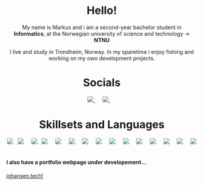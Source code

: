 <h1 align="center">Hello!</h1>
<p align='center'>
  My name is Markus and i am a second-year bachelor student in <b>Informatics</b>, at the Norwegian university of science and technology -> <b>NTNU</b>
</p>
<p align='center'>
  I live and study in Trondheim, Norway. In my sparetime i enjoy fishing and working on my own development projects.
</p>

<h1 align="center">Socials</h1>
<p align='center'>
  <a href="https://www.linkedin.com/in/markus-johansen-64625b208/">
     <img src="https://img.shields.io/badge/linkedin-%230077B5.svg?&style=for-the-badge&logo=linkedin&logoColor=white" />
  </a>&nbsp;&nbsp;&nbsp;&nbsp;
  <a href="mailto:markusarj@gmail.com">
    <img src="https://img.shields.io/badge/gmail-%23D14836.svg?&style=for-the-badge&logo=gmail&logoColor=white" />
  </a>&nbsp;&nbsp;&nbsp;&nbsp;
</p>

<h1 align="center">Skillsets and Languages</h1>
<p align="center">
  <img src="https://img.shields.io/badge/CSS3-1572B6?&style=for-the-badge&logo=css3&logoColor=white" />&nbsp;&nbsp;
  <img src="https://img.shields.io/badge/TypeScript-007ACC?style=for-the-badge&logo=typescript&logoColor=white" />&nbsp;&nbsp;&nbsp;&nbsp;
  <img src="https://img.shields.io/badge/React-20232A?style=for-the-badge&logo=react&logoColor=61DAFB" />&nbsp;&nbsp;
  <img src="https://img.shields.io/badge/node.js%20-%23339933.svg?&style=for-the-badge&logo=node.js&logoColor=white" />&nbsp;&nbsp;&nbsp;&nbsp;
  <img src="https://img.shields.io/badge/-Tailwind-06B6D4?&style=for-the-badge&logo=tailwind-css&logoColor=black" />&nbsp;&nbsp;&nbsp;&nbsp;
  <img src="https://img.shields.io/badge/-Java-F05032?&style=for-the-badge&logo=oracle&logoColor=white" />&nbsp;&nbsp;&nbsp;&nbsp;
  <img src="https://img.shields.io/badge/-Python-3776AB?&style=for-the-badge&logo=python&logoColor=white" />&nbsp;&nbsp;&nbsp;&nbsp;
  <img src="https://img.shields.io/badge/-Git-F05032?&style=for-the-badge&logo=git&logoColor=white" />&nbsp;&nbsp;&nbsp;&nbsp;
  <img src="https://img.shields.io/badge/-Vercel-000000?&style=for-the-badge&logo=vercel&logoColor=white" />&nbsp;&nbsp;&nbsp;&nbsp;
  <img src="https://img.shields.io/badge/-Figma-F24E1E?&style=for-the-badge&logo=figma&logoColor=white" />&nbsp;&nbsp;&nbsp;&nbsp;
  <img src="https://img.shields.io/badge/-Wireshark-1679A7?&style=for-the-badge&logo=wireshark&logoColor=white" />&nbsp;&nbsp;&nbsp;&nbsp;
  <img src="https://img.shields.io/badge/-Firebase-FFCA28?&style=for-the-badge&logo=firebase&logoColor=black" />&nbsp;&nbsp;&nbsp;&nbsp;
  <img src="https://img.shields.io/badge/-Redux-764ABC?&style=for-the-badge&logo=redux&logoColor=white" />&nbsp;&nbsp;&nbsp;&nbsp;
  <img src="https://img.shields.io/badge/-MUI-007FFF?&style=for-the-badge&logo=mui&logoColor=white" />&nbsp;&nbsp;&nbsp;&nbsp;
  <img src="https://img.shields.io/badge/-Docker-2496ED?&style=for-the-badge&logo=docker&logoColor=white" />&nbsp;&nbsp;&nbsp;&nbsp;
</p>


<p align='center'>
<h4>I also have a portfolio webpage under developement...</h4>
  <a href="https://www.johansen.tech/">johansen.tech!</a>&nbsp;&nbsp;&nbsp;
</p>

